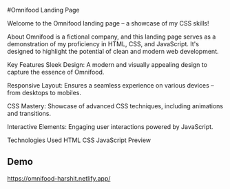 

#Omnifood Landing Page

Welcome to the Omnifood landing page – a showcase of my CSS skills!

About
Omnifood is a fictional company, and this landing page serves as a demonstration of my proficiency in HTML, CSS, and JavaScript. It's designed to highlight the potential of clean and modern web development.

Key Features
Sleek Design: A modern and visually appealing design to capture the essence of Omnifood.

Responsive Layout: Ensures a seamless experience on various devices – from desktops to mobiles.

CSS Mastery: Showcase of advanced CSS techniques, including animations and transitions.

Interactive Elements: Engaging user interactions powered by JavaScript.

Technologies Used
HTML
CSS
JavaScript
Preview
## Demo
https://omnifood-harshit.netlify.app/


